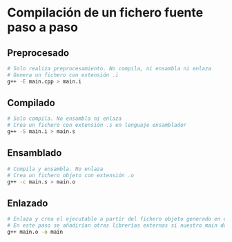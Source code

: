 # Compilación de un fichero fuente paso a paso

## Preprocesado
```bash
# Solo realiza preprocesamiento. No compila, ni ensambla ni enlaza
# Genera un fichero con extensión .i
g++ -E main.cpp > main.i
```
## Compilado
```bash
# Solo compila. No ensambla ni enlaza
# Crea un fichero con extensión .s en lenguaje ensamblador
g++ -S main.i > main.s
```
## Ensamblado
```bash
# Compila y ensambla. No enlaza
# Crea un fichero objeto con extensión .o
g++ -c main.s > main.o
```
## Enlazado
```bash
# Enlaza y crea el ejecutable a partir del fichero objeto generado en el paso anterior
# En este paso se añadirían otras librerías externas si nuestro main dependiera de ellas
g++ main.o -o main
```